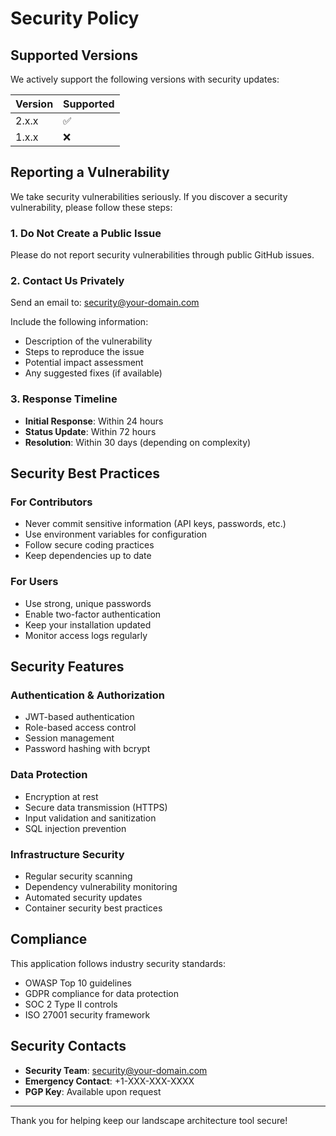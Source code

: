 # Security Policy

## Supported Versions

We actively support the following versions with security updates:

| Version | Supported          |
| ------- | ------------------ |
| 2.x.x   | :white_check_mark: |
| 1.x.x   | :x:                |

## Reporting a Vulnerability

We take security vulnerabilities seriously. If you discover a security vulnerability, please follow these steps:

### 1. **Do Not** Create a Public Issue
Please do not report security vulnerabilities through public GitHub issues.

### 2. **Contact Us Privately**
Send an email to: security@your-domain.com

Include the following information:
- Description of the vulnerability
- Steps to reproduce the issue
- Potential impact assessment
- Any suggested fixes (if available)

### 3. **Response Timeline**
- **Initial Response**: Within 24 hours
- **Status Update**: Within 72 hours
- **Resolution**: Within 30 days (depending on complexity)

## Security Best Practices

### For Contributors
- Never commit sensitive information (API keys, passwords, etc.)
- Use environment variables for configuration
- Follow secure coding practices
- Keep dependencies up to date

### For Users
- Use strong, unique passwords
- Enable two-factor authentication
- Keep your installation updated
- Monitor access logs regularly

## Security Features

### Authentication & Authorization
- JWT-based authentication
- Role-based access control
- Session management
- Password hashing with bcrypt

### Data Protection
- Encryption at rest
- Secure data transmission (HTTPS)
- Input validation and sanitization
- SQL injection prevention

### Infrastructure Security
- Regular security scanning
- Dependency vulnerability monitoring
- Automated security updates
- Container security best practices

## Compliance

This application follows industry security standards:
- OWASP Top 10 guidelines
- GDPR compliance for data protection
- SOC 2 Type II controls
- ISO 27001 security framework

## Security Contacts

- **Security Team**: security@your-domain.com
- **Emergency Contact**: +1-XXX-XXX-XXXX
- **PGP Key**: Available upon request

---

Thank you for helping keep our landscape architecture tool secure!
